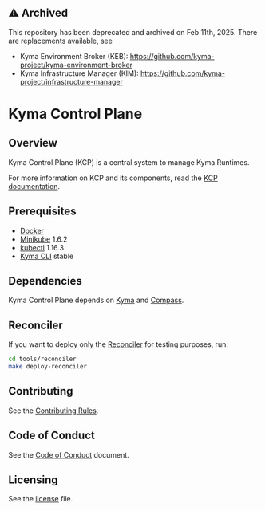 ## :warning: **Archived**

This repository has been deprecated and archived on Feb 11th, 2025. There are replacements available, see 

* Kyma Environment Broker (KEB): https://github.com/kyma-project/kyma-environment-broker
* Kyma Infrastructure Manager (KIM): https://github.com/kyma-project/infrastructure-manager




# Kyma Control Plane

## Overview

Kyma Control Plane (KCP) is a central system to manage Kyma Runtimes.

For more information on KCP and its components, read the [KCP documentation](https://github.com/kyma-project/control-plane/tree/main/docs).

## Prerequisites

- [Docker](https://www.docker.com/get-started)
- [Minikube](https://github.com/kubernetes/minikube) 1.6.2
- [kubectl](https://kubernetes.io/docs/tasks/tools/install-kubectl/) 1.16.3
- [Kyma CLI](https://github.com/kyma-project/cli) stable

## Dependencies

Kyma Control Plane depends on [Kyma](https://github.com/kyma-project/kyma) and [Compass](https://github.com/kyma-incubator/compass).

## Reconciler

If you want to deploy only the [Reconciler](https://github.com/kyma-incubator/reconciler) for testing purposes, run:

```bash
cd tools/reconciler
make deploy-reconciler
```

## Contributing

See the [Contributing Rules](CONTRIBUTING.md).

## Code of Conduct

See the [Code of Conduct](CODE_OF_CONDUCT.md) document.

## Licensing

See the [license](./LICENSE) file.
